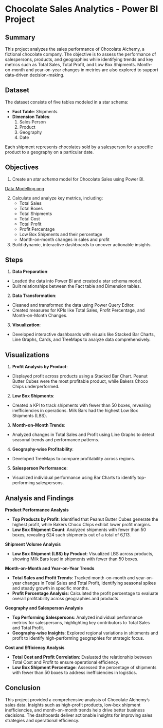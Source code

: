 # Chocolate Sales Analytics - Power BI Project

## Summary

This project analyzes the sales performance of Chocolate Alchemy, a fictional chocolate company. The objective is to assess the performance of salespersons, products, and geographies while identifying trends and key metrics such as Total Sales, Total Profit, and Low Box Shipments. Month-on-month and year-on-year changes in metrics are also explored to support data-driven decision-making.

## Dataset
The dataset consists of five tables modeled in a star schema:

- __Fact Table__: Shipments
- __Dimension Tables__:
  1. Sales Person
  2. Product
  3. Geography
  4. Date


Each shipment represents chocolates sold by a salesperson for a specific product to a geography on a particular date.

## Objectives
1. Create an *star schema* model for Chocolate Sales using Power BI.

[Data Modelling.png](https://github.com/ShivaniA-20/Power-BI-Chocolate-Sales-Analytics/blob/4c5c357f6af241447403600c79673abb9b015501/Data%20Modelling.png)

2. Calculate and analyze key metrics, including:
   - Total Sales
   - Total Boxes
   - Total Shipments
   - Total Cost
   - Total Profit
   - Profit Percentage
   - Low Box Shipments and their percentage
   - Month-on-month changes in sales and profit
3. Build dynamic, interactive dashboards to uncover actionable insights.

## Steps
1. __Data Preparation__:
- Loaded the data into Power BI and created a star schema model.
- Built relationships between the Fact table and Dimension tables.

2. __Data Transformation__:
- Cleaned and transformed the data using Power Query Editor.
- Created measures for KPIs like Total Sales, Profit Percentage, and Month-on-Month Changes.
  
3. __Visualization__:
- Developed interactive dashboards with visuals like Stacked Bar Charts, Line Graphs, Cards, and TreeMaps to analyze data comprehensively.


## Visualizations
1. __Profit Analysis by Product__:
- Displayed profit across products using a Stacked Bar Chart. Peanut Butter Cubes were the most profitable product, while Bakers Choco Chips underperformed.
 
2. __Low Box Shipments__:
- Created a KPI to track shipments with fewer than 50 boxes, revealing inefficiencies in operations. Milk Bars had the highest Low Box Shipments (LBS).
 
3. __Month-on-Month Trends__:
- Analyzed changes in Total Sales and Profit using Line Graphs to detect seasonal trends and performance patterns.

4. __Geography-wise Profitability__:
- Developed TreeMaps to compare profitability across regions.

5. __Salesperson Performance__:
- Visualized individual performance using Bar Charts to identify top-performing salespersons.

## Analysis and Findings
__Product Performance Analysis__
- __Top Products by Profit__: Identified that Peanut Butter Cubes generate the highest profit, while Bakers Choco Chips exhibit lower profit margins.
- __Low Box Shipment Count__: Analyzed shipments with fewer than 50 boxes, revealing 624 such shipments out of a total of 6,113.

__Shipment Volume Analysis__
- __Low Box Shipment (LBS) by Product__: Visualized LBS across products, showing Milk Bars lead in shipments with fewer than 50 boxes.

__Month-on-Month and Year-on-Year Trends__
- __Total Sales and Profit Trends__: Tracked month-on-month and year-on-year changes in Total Sales and Total Profit, identifying seasonal spikes and steady growth in specific months.
- __Profit Percentage Analysis__: Calculated the profit percentage to evaluate overall profitability across geographies and products.

__Geography and Salesperson Analysis__
- __Top Performing Salespersons__: Analyzed individual performance metrics for salespersons, highlighting key contributors to Total Sales and Total Profit.
- __Geography-wise Insights__: Explored regional variations in shipments and profit to identify high-performing geographies for strategic focus.

__Cost and Efficiency Analysis__
- __Total Cost and Profit Correlation__: Evaluated the relationship between Total Cost and Profit to ensure operational efficiency.
- __Low Box Shipment Percentage__: Assessed the percentage of shipments with fewer than 50 boxes to address inefficiencies in logistics.

## Conclusion
This project provided a comprehensive analysis of Chocolate Alchemy’s sales data. Insights such as high-profit products, low-box shipment inefficiencies, and month-on-month trends help drive better business decisions. The dashboards deliver actionable insights for improving sales strategies and operational efficiency.
